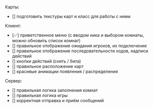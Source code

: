 Карты:
- [] подготовить текстуры карт и класс для работы с ними


Клиент:
- [✅] приветственное меню (с вводом ника и выбором комнаты, можно обновить список комнат)
- [] правильное отображение ожидания игроков, их подключение
- [] правильное отображение последовательности ходов, надписи действий
- [] кнопки действий (снять / бита)
- [] правильное расположение карт
- [] красивые анимации появления / распределения


Сервер:
- [] правильная логика заполнения комнат
- [] правильная логика игры
- [] корректная отправка и приём сообщений